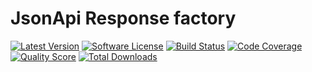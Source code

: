 # JsonApi Response factory

[![Latest Version](https://img.shields.io/github/release/happyr/json-api-response-factory.svg?style=flat-square)](https://github.com/happyr/json-api-response-factory/releases)
[![Software License](https://img.shields.io/badge/license-MIT-brightgreen.svg?style=flat-square)](LICENSE)
[![Build Status](https://img.shields.io/travis/happyr/json-api-response-factory.svg?style=flat-square)](https://travis-ci.org/happyr/json-api-response-factory)
[![Code Coverage](https://img.shields.io/scrutinizer/coverage/g/happyr/json-api-response-factory.svg?style=flat-square)](https://scrutinizer-ci.com/g/happyr/json-api-response-factory)
[![Quality Score](https://img.shields.io/scrutinizer/g/happyr/json-api-response-factory.svg?style=flat-square)](https://scrutinizer-ci.com/g/happyr/json-api-response-factory)
[![Total Downloads](https://img.shields.io/packagist/dt/happyr/json-api-response-factory.svg?style=flat-square)](https://packagist.org/packages/happyr/json-api-response-factory)

